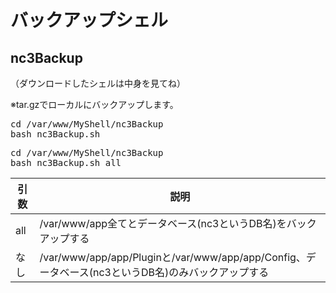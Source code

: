 # バックアップシェル

## nc3Backup
（ダウンロードしたシェルは中身を見てね）

※tar.gzでローカルにバックアップします。

<pre>
cd /var/www/MyShell/nc3Backup
bash nc3Backup.sh
</pre>

<pre>
cd /var/www/MyShell/nc3Backup
bash nc3Backup.sh all
</pre>


| 引数           | 説明                                  |
| -------------- | ------------------------------------- |
| all            | /var/www/app全てとデータベース(nc3というDB名)をバックアップする |
| なし           | /var/www/app/app/Pluginと/var/www/app/app/Config、データベース(nc3というDB名)のみバックアップする |

